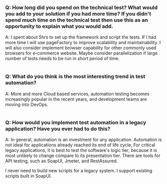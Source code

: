 ### Q:  How long did you spend on the technical test? What would you add to your solution if you had more time? If you didn't spend much time on the technical test then use this as an opportunity to explain what you would add.
A: I spent about 5hrs to set up the framework and script the tests. If I had more time I will use pageFactory to improve scalability and maintainability. I will also consider implement browser capability for other commonly used browsers for e-commerce website. Maybe consider parallelization if large number of tests needs to be run in short period of time.      
#


### Q: What do you think is the most interesting trend in test automation?
A: More and more Cloud based services, automation testing becomes increasingly popular in the recent years, and development teams are moving into DevOps.
#



### Q: How would you implement test automation in a legacy application? Have you ever had to do this?
A: In general, automation is an investment for any application. Automation is not ideal for applications already reached its end of life cycle, 
For critical legacy applications, it is best to test the software's logic tier, because it is most unlikely to change compare to its presentation tier. There are tools for API testing, such as SoapUI, Jmeter, and RestAssured.

I never need to build new scripts for a legacy system. I support existing scripts built in SoapUI.

